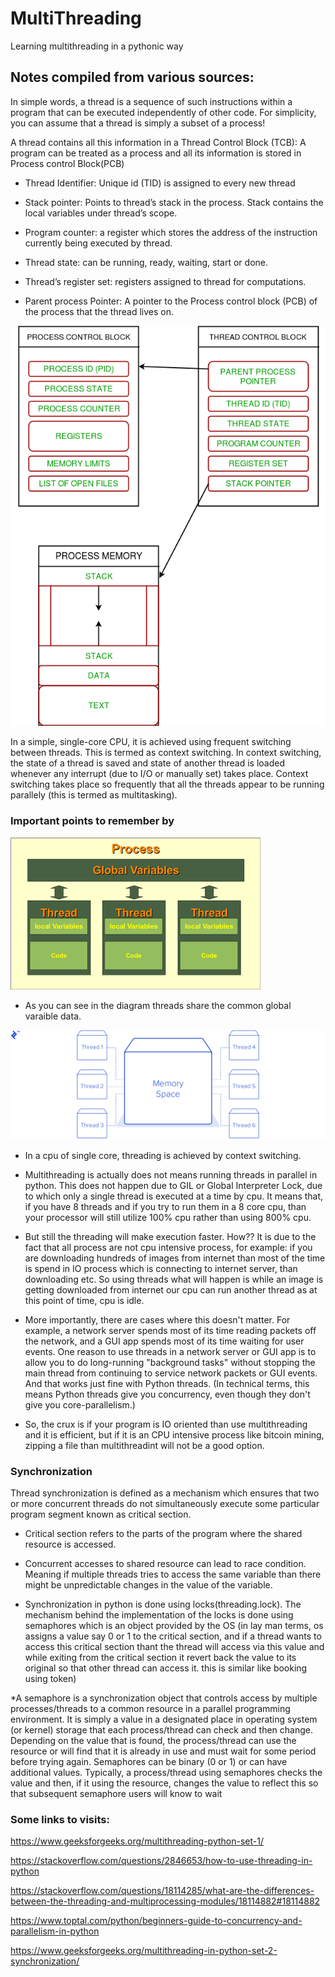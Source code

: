 # MultiThreading
Learning multithreading in a pythonic way


## Notes compiled from various sources:


In simple words, a thread is a sequence of such instructions within a program that can be executed independently of other code. For simplicity, you can assume that a thread is simply a subset of a process!

A thread contains all this information in a Thread Control Block (TCB):
A program can be treated as a process and all its information is stored in Process control Block(PCB)

* Thread Identifier: Unique id (TID) is assigned to every new thread

* Stack pointer: Points to thread’s stack in the process. Stack contains the local variables under thread’s scope.

* Program counter: a register which stores the address of the instruction currently being executed by thread.

* Thread state: can be running, ready, waiting, start or done.

* Thread’s register set: registers assigned to thread for computations.

* Parent process Pointer: A pointer to the Process control block (PCB) of the process that the thread lives on.


![Image](https://github.com/Gaurav-Pande/MultiThreading/blob/master/assets/2.png)


In a simple, single-core CPU, it is achieved using frequent switching between threads. This is termed as context switching. In context switching, the state of a thread is saved and state of another thread is loaded whenever any interrupt (due to I/O or manually set) takes place. Context switching takes place so frequently that all the threads appear to be running parallely (this is termed as multitasking).




### Important points to remember by

![Image1](https://github.com/Gaurav-Pande/MultiThreading/blob/master/assets/1.png)


* As you can see in the diagram threads share the common global varaible data.

![Image2](https://github.com/Gaurav-Pande/MultiThreading/blob/master/assets/4.png)


* In a cpu of single core, threading is achieved by context switching.

* Multithreading is actually does not means running threads in parallel in python. This does not happen due to GIL or Global Interpreter Lock, due to which only a single thread is executed at a time by cpu. It means that, if you have 8 threads and if you try to run them in a 8 core cpu, than your processor will still utilize 100% cpu rather than using 800% cpu.

* But still the threading will make execution faster. How??  It is due to the fact that all process are not cpu intensive process, for example: if you are downloading hundreds of images from internet than most of the time is spend in IO process which is connecting to internet server, than downloading etc. So using threads what will happen is while an image is getting downloaded from internet our cpu can run another thread as at this point of time, cpu is idle. 

* More importantly, there are cases where this doesn't matter. For example, a network server spends most of its time reading packets off the network, and a GUI app spends most of its time waiting for user events. One reason to use threads in a network server or GUI app is to allow you to do long-running "background tasks" without stopping the main thread from continuing to service network packets or GUI events. And that works just fine with Python threads. (In technical terms, this means Python threads give you concurrency, even though they don't give you core-parallelism.)

* So, the crux is if your program is IO oriented than use multithreading and it is efficient, but if it is an CPU intensive process like bitcoin mining, zipping a file than multithreadint will not be a good option.

### Synchronization


Thread synchronization is defined as a mechanism which ensures that two or more concurrent threads do not simultaneously execute some particular program segment known as critical section.

* Critical section refers to the parts of the program where the shared resource is accessed.

* Concurrent accesses to shared resource can lead to race condition. Meaning if multiple threads tries to access the same variable than there might be unpredictable changes in the value of the variable.

* Synchronization in python is done using locks(threading.lock). The mechanism behind the implementation of the locks is done using semaphores which is an object provided by the OS (in lay man terms, os assigns a value say 0 or 1 to the critical section, and if a thread wants to access this critical section thant the thread will access via this value and while exiting from the critical section it revert back the value to its original so that other thread can access it. this is similar like booking using token)

*A semaphore is a synchronization object that controls access by multiple processes/threads to a common resource in a parallel programming environment. It is simply a value in a designated place in operating system (or kernel) storage that each process/thread can check and then change. Depending on the value that is found, the process/thread can use the resource or will find that it is already in use and must wait for some period before trying again. Semaphores can be binary (0 or 1) or can have additional values. Typically, a process/thread using semaphores checks the value and then, if it using the resource, changes the value to reflect this so that subsequent semaphore users will know to wait





### Some links to visits:

https://www.geeksforgeeks.org/multithreading-python-set-1/

https://stackoverflow.com/questions/2846653/how-to-use-threading-in-python

https://stackoverflow.com/questions/18114285/what-are-the-differences-between-the-threading-and-multiprocessing-modules/18114882#18114882

https://www.toptal.com/python/beginners-guide-to-concurrency-and-parallelism-in-python

https://www.geeksforgeeks.org/multithreading-in-python-set-2-synchronization/


